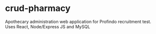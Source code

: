 # crud-pharmacy
Apothecary administration web application for Profindo recruitment test. Uses React, Node/Express JS and MySQL
